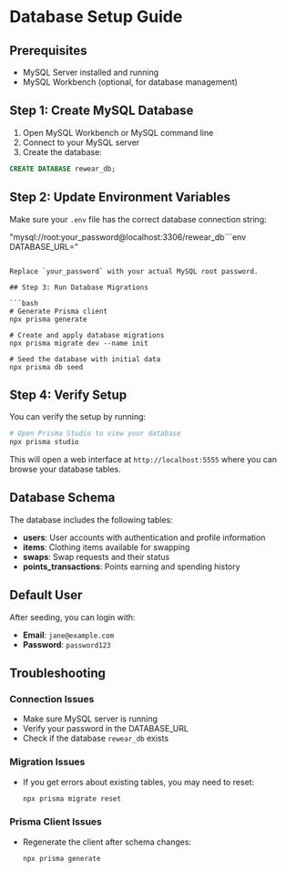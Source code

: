 # Database Setup Guide

## Prerequisites

- MySQL Server installed and running
- MySQL Workbench (optional, for database management)

## Step 1: Create MySQL Database

1. Open MySQL Workbench or MySQL command line
2. Connect to your MySQL server
3. Create the database:

```sql
CREATE DATABASE rewear_db;
```

## Step 2: Update Environment Variables

Make sure your `.env` file has the correct database connection string:

"mysql://root:your_password@localhost:3306/rewear_db```env
DATABASE_URL="

````

Replace `your_password` with your actual MySQL root password.

## Step 3: Run Database Migrations

```bash
# Generate Prisma client
npx prisma generate

# Create and apply database migrations
npx prisma migrate dev --name init

# Seed the database with initial data
npx prisma db seed
````

## Step 4: Verify Setup

You can verify the setup by running:

```bash
# Open Prisma Studio to view your database
npx prisma studio
```

This will open a web interface at `http://localhost:5555` where you can browse your database tables.

## Database Schema

The database includes the following tables:

- **users**: User accounts with authentication and profile information
- **items**: Clothing items available for swapping
- **swaps**: Swap requests and their status
- **points_transactions**: Points earning and spending history

## Default User

After seeding, you can login with:

- **Email**: `jane@example.com`
- **Password**: `password123`

## Troubleshooting

### Connection Issues

- Make sure MySQL server is running
- Verify your password in the DATABASE_URL
- Check if the database `rewear_db` exists

### Migration Issues

- If you get errors about existing tables, you may need to reset:
  ```bash
  npx prisma migrate reset
  ```

### Prisma Client Issues

- Regenerate the client after schema changes:
  ```bash
  npx prisma generate
  ```
